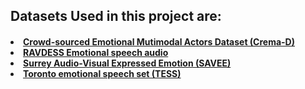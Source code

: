 <h2>Datasets Used in this project are:</h2>
<h4>
    <li> <a href="https://www.kaggle.com/datasets/ejlok1/cremad/code">Crowd-sourced Emotional Mutimodal Actors Dataset (Crema-D)</a>
    <li> <a href="https://www.kaggle.com/datasets/uwrfkaggler/ravdess-emotional-speech-audio">RAVDESS Emotional speech audio</a>
    <li> <a href="https://www.kaggle.com/datasets/ejlok1/surrey-audiovisual-expressed-emotion-savee">Surrey Audio-Visual Expressed Emotion (SAVEE)</a>
    <li> <a href="https://www.kaggle.com/datasets/ejlok1/toronto-emotional-speech-set-tess">Toronto emotional speech set (TESS)</a>
</h4>